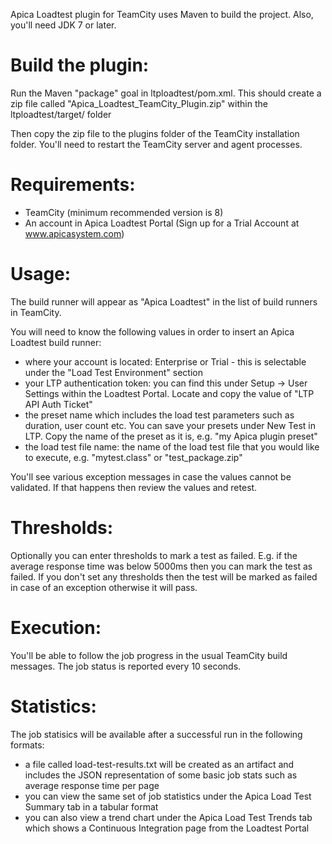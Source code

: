 Apica Loadtest plugin for TeamCity uses Maven to build the project. Also, you'll need JDK 7 or later.

Build the plugin:
=================

Run the Maven "package" goal in ltploadtest/pom.xml.
This should create a zip file called "Apica_Loadtest_TeamCity_Plugin.zip" within the ltploadtest/target/ folder

Then copy the zip file to the plugins folder of the TeamCity installation folder. You'll need to restart the TeamCity server and agent processes.

Requirements:
======
- TeamCity (minimum recommended version is 8)
- An account in Apica Loadtest Portal (Sign up for a Trial Account at www.apicasystem.com)

Usage:
======

The build runner will appear as "Apica Loadtest" in the list of build runners in TeamCity.

You will need to know the following values in order to insert an Apica Loadtest build runner:

- where your account is located: Enterprise or Trial - this is selectable under the "Load Test Environment" section
- your LTP authentication token: you can find this under Setup -> User Settings within the Loadtest Portal. Locate and copy the value of "LTP API Auth Ticket"
- the preset name which includes the load test parameters such as duration, user count etc. You can save your presets under New Test in LTP. Copy the name of the preset as it is, e.g. "my Apica plugin preset"
- the load test file name: the name of the load test file that you would like to execute, e.g. "mytest.class" or "test_package.zip"

You'll see various exception messages in case the values cannot be validated. If that happens then review the values and retest.

Thresholds:
===========

Optionally you can enter thresholds to mark a test as failed. E.g. if the average response time was below 5000ms then you can mark the test as failed.
If you don't set any thresholds then the test will be marked as failed in case of an exception otherwise it will pass.

Execution:
==========

You'll be able to follow the job progress in the usual TeamCity build messages. The job status is reported every 10 seconds.

Statistics:
===========

The job statisics will be available after a successful run in the following formats:

- a file called load-test-results.txt will be created as an artifact and includes the JSON representation of some basic job stats such as average response time per page
- you can view the same set of job statistics under the Apica Load Test Summary tab in a tabular format
- you can also view a trend chart under the Apica Load Test Trends tab which shows a Continuous Integration page from the Loadtest Portal
